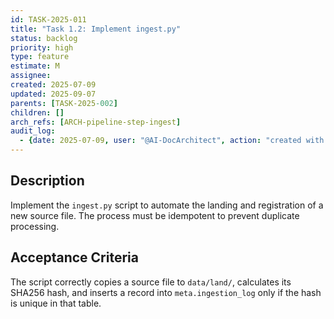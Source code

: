 ```yaml
---
id: TASK-2025-011
title: "Task 1.2: Implement ingest.py"
status: backlog
priority: high
type: feature
estimate: M
assignee: 
created: 2025-07-09
updated: 2025-09-07
parents: [TASK-2025-002]
children: []
arch_refs: [ARCH-pipeline-step-ingest]
audit_log:
  - {date: 2025-07-09, user: "@AI-DocArchitect", action: "created with status backlog"}
---
```

## Description
Implement the `ingest.py` script to automate the landing and registration of a new source file. The process must be idempotent to prevent duplicate processing.

## Acceptance Criteria
The script correctly copies a source file to `data/land/`, calculates its SHA256 hash, and inserts a record into `meta.ingestion_log` only if the hash is unique in that table. 